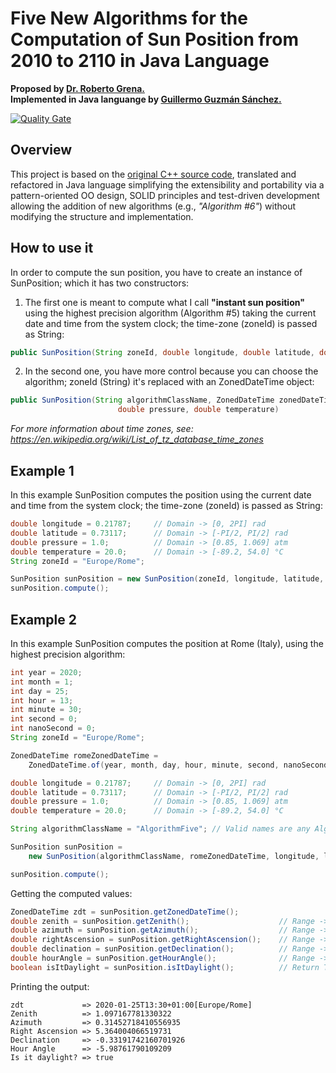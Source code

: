 # Five New Algorithms for the Computation of Sun Position from 2010 to 2110 in Java Language

**Proposed by [Dr. Roberto Grena.](https://www.researchgate.net/profile/Roberto_Grena)**  
**Implemented in Java languange by [Guillermo Guzmán Sánchez.](https://plus.google.com/u/0/+MMcFly)**

[![Quality Gate](https://sonarcloud.io/api/badges/gate?key=net.ddns.starla%3A5NACSP)](https://sonarcloud.io/dashboard/index/net.ddns.starla%3A5NACSP)

## Overview

This project is based on the [original C++ source code](http://www.solaritaly.enea.it/StrSunPosition/SunPositionEn.php), translated and refactored in Java language simplifying the extensibility and portability via a pattern-oriented OO design, SOLID principles and test-driven development allowing the addition of new algorithms (e.g., _"Algorithm #6"_) without modifying the structure and implementation.

## How to use it

In order to compute the sun position, you have to create an instance of SunPosition; which it has two constructors:

1. The first one is meant to compute what I call **"instant sun position"** using the highest precision algorithm (Algorithm #5) taking the current date and time from the system clock; the time-zone (zoneId) is passed as String:

```java
public SunPosition(String zoneId, double longitude, double latitude, double pressure, double temperature)
```

2. In the second one, you have more control because you can choose the algorithm; zoneId (String) it's replaced with an ZonedDateTime object:

```java
public SunPosition(String algorithmClassName, ZonedDateTime zonedDateTime, double longitude, double latitude, 
                        double pressure, double temperature)
```

*For more information about time zones, see: <https://en.wikipedia.org/wiki/List_of_tz_database_time_zones>*

## Example 1

In this example SunPosition computes the position using the current date and time from the system clock; the time-zone (zoneId) is passed as String:

```java
double longitude = 0.21787;     // Domain -> [0, 2PI] rad
double latitude = 0.73117;      // Domain -> [-PI/2, PI/2] rad
double pressure = 1.0;          // Domain -> [0.85, 1.069] atm
double temperature = 20.0;      // Domain -> [-89.2, 54.0] °C
String zoneId = "Europe/Rome";

SunPosition sunPosition = new SunPosition(zoneId, longitude, latitude, pressure, temperature);
sunPosition.compute();
```

## Example 2

In this example SunPosition computes the position at Rome (Italy), using the highest precision algorithm:

```java
int year = 2020;
int month = 1;
int day = 25;
int hour = 13;
int minute = 30;
int second = 0;
int nanoSecond = 0;
String zoneId = "Europe/Rome";

ZonedDateTime romeZonedDateTime = 
    ZonedDateTime.of(year, month, day, hour, minute, second, nanoSecond, ZoneId.of(zoneId));

double longitude = 0.21787;     // Domain -> [0, 2PI] rad
double latitude = 0.73117;      // Domain -> [-PI/2, PI/2] rad
double pressure = 1.0;          // Domain -> [0.85, 1.069] atm
double temperature = 20.0;      // Domain -> [-89.2, 54.0] °C

String algorithmClassName = "AlgorithmFive"; // Valid names are any Algorithm subclass.

SunPosition sunPosition = 
    new SunPosition(algorithmClassName, romeZonedDateTime, longitude, latitude, pressure, temperature);

sunPosition.compute();
```

Getting the computed values:

```java
ZonedDateTime zdt = sunPosition.getZonedDateTime();
double zenith = sunPosition.getZenith();                    // Range -> [0, PI] rad
double azimuth = sunPosition.getAzimuth();                  // Range -> [-PI, PI] rad
double rightAscension = sunPosition.getRightAscension();    // Range -> [0, 2PI] rad
double declination = sunPosition.getDeclination();          // Range -> [-PI/2, PI/2] rad
double hourAngle = sunPosition.getHourAngle();              // Range -> [-PI, PI] rad
boolean isItDaylight = sunPosition.isItDaylight();          // Return True if the sun is above the horizon
```

Printing the output:

```console
zdt             => 2020-01-25T13:30+01:00[Europe/Rome]
Zenith          => 1.097167781330322
Azimuth         => 0.31452718410556935
Right Ascension => 5.364004066519731
Declination     => -0.33191742160701926
Hour Angle      => -5.98761790109209
Is it daylight? => true
```
